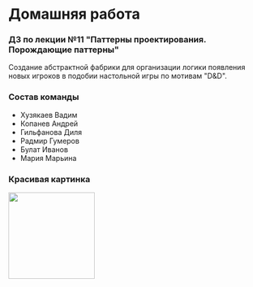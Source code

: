 # Домашняя работа
### ДЗ по лекции №11 "Паттерны проектирования. Порождающие паттерны"

Создание абстрактной фабрики для организации логики появления новых игроков в подобии настольной игры по мотивам "D&D".

### Состав команды

* Хузякаев Вадим
* Копанев Андрей
* Гильфанова Диля
* Радмир Гумеров
* Булат Иванов
* Мария Марьина

### Красивая картинка

<img src="https://images.squarespace-cdn.com/content/v1/51360d4ee4b0f24e710ab469/1365449735120-XLKVY80CDQFX4JSP2Y3X/cover+final+Wizards.jpg" width="170" />
